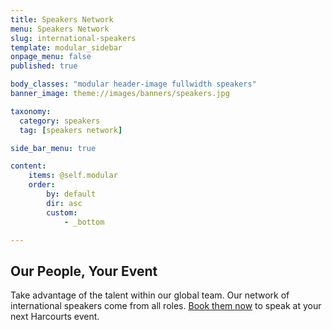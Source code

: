 ```yaml
---
title: Speakers Network
menu: Speakers Network
slug: international-speakers
template: modular_sidebar
onpage_menu: false
published: true

body_classes: "modular header-image fullwidth speakers"
banner_image: theme://images/banners/speakers.jpg

taxonomy:
  category: speakers
  tag: [speakers network]

side_bar_menu: true

content:
    items: @self.modular
    order:
        by: default
        dir: asc
        custom:
            - _bottom

---
```


## Our People, Your Event
Take advantage of the talent within our global team. Our network of international speakers come from all
roles. [Book them now](Harcourts-International-Speaker-Network.pdf) to speak at your next Harcourts event.
